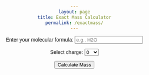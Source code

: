 ```yaml
---
layout: page
title: Exact Mass Calculator
permalink: /exactmass/
---
```


<html lang="en">
<head>
    <meta charset="UTF-8">
    <meta name="viewport" content="width=device-width, initial-scale=1.0">
    <style>
        body {
            font-family: Arial, sans-serif;
            text-align: center;
            margin: 20px;
        }
        #calculator {
            max-width: 400px;
            margin: auto;
        }
    </style>
</head>
<body>

<div id="calculator">
    <label for="inputString">Enter your molecular formula:</label>
    <input type="text" id="inputString" placeholder="e.g., H2O">

<label for="charge">Select charge:</label>
<select id="charge">
    <option value="-1">-1</option>
    <option value="0" selected>0</option>
    <option value="+1">+1</option>
</select>

<button onclick="calculateMass()">Calculate Mass</button>

<p id="result"></p>
</div>

<script>
        function calculateMass() {
        const atoms = {H:1.007825,C:12.000000,N:14.003074,O:15.994915,Na:22.989770,H:1.007825,C:12.000000,N:14.003074,O:15.994915,F:18.998403,Na:22.989770,Cl:34.968853,S:31.972072,K:39.963999,W:183.950953};
        const isotopes = {j2H:2.014102,j13C:13.003355,j15N:15.000109,jO17:16.999131,jO18:17.999159,j34S:33.967868,j37Cl:36.965903}
        const inputString = document.getElementById('inputString').value;
        // Get each element + number of atoms
        const matches = inputString.match(/[A-Za-z][a-z]*\d*/g);
        let letterCounts = {};
        if (matches) {
            letterCounts = getNumberOfAtoms(matches,atoms);
        }

        const totalMass = getTotalMass(atoms,letterCounts);
        const roundedMass = totalMass.toFixed(6);
        document.getElementById('result').innerHTML = `Exact mass: m/z = ${roundedMass}`;
    }
    
    function getNumberOfAtoms(patternMatches,massList) {
        let result = {};
        const matches = patternMatches
        matches.forEach(match => {
        const letterMatch = match.match(/[A-Za-z][a-z]*/);
        const letter = letterMatch ? letterMatch[0] : null;
        const value = parseInt(match.replace(/[A-Za-z][a-z]*/, '')); // Extract numerical value and convert to integer
        console.log(isNaN(value));
        if (letter !== null && !isNaN(value)) {
            result[letter] = (result[letter] || 0) + value;
        } else if  (letter !== null && isNaN(value)) {
            result[letter] = (result[letter] || 0) + 1;
        }
        });
        return result;
    }

    function getTotalMass(masses,letterObject) {
        let total = 0;
        for (const letter in letterObject) {
            if (letterObject.hasOwnProperty(letter) && masses.hasOwnProperty(letter)) {
                total += letterObject[letter] * masses[letter];
        }}
        return total;
    }

</script>

</body>
</html>